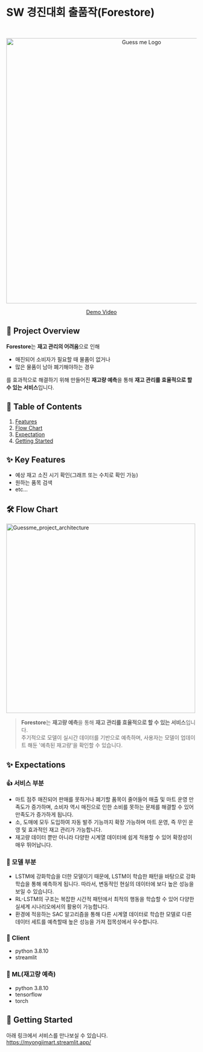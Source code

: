 # SW 경진대회 출품작(Forestore)

<p align="center">
 <br>
 <div width="400" style="background: none;" align="center">
  <img src='https://github.com/hou27/problem_solving/assets/65845941/590c5474-900e-42e0-be91-164e2f2e5b4b' alt="Guess me Logo" width="700" />
 </div>
</p>
<p align="center"><a href="https://www.youtube.com/watch?v=97iRtm13fLo">Demo Video</a>
</p>

## 👋 Project Overview

**Forestore**는 **재고 관리의 어려움**으로 인해

- 매진되어 소비자가 필요할 때 물품이 없거나
- 많은 물품이 남아 폐기해야하는 경우

를 효과적으로 해결하기 위해 만들어진 **재고량 예측**을 통해 **재고 관리를 효율적으로 할 수 있는 서비스**입니다.

## 📖 Table of Contents

<ol>
 <li><a href="#features">Features</a></li>
 <li><a href="#flowchart">Flow Chart</a></li>
 <li><a href="#expectation">Expectation</a></li>
 <li><a href="#gettingstarted">Getting Started</a></li>
</ol>

<h2 id="features"> ✨ Key Features </h2>

- 예상 재고 소진 시기 확인(그래프 또는 수치로 확인 가능)
- 원하는 품목 검색
- etc...

<h2 id="flowchart"> 🛠️  Flow Chart </h2>

<img width="500" alt="Guessme_project_architecture" src="https://github.com/hou27/mju_mart_visualize/assets/65845941/0935f383-c0f6-4630-a137-7eda8672acb2">

> **Forestore**는 **재고량 예측**을 통해 **재고 관리를 효율적으로 할 수 있는 서비스**입니다.  
> 주기적으로 모델이 실시간 데이터를 기반으로 예측하며, 사용자는 모델이 업데이트 해둔 '예측된 재고량'을 확인할 수 있습니다.

<h2 id="expectation"> ✨ Expectations </h2>
 
 ### 👍 서비스 부분
- 마트 점주 매진되어 판매를 못하거나 폐기할 품목이 줄어들어 매출 및 마트 운영 만족도가 증가하며, 
소비자 역시 매진으로 인한 소비를 못하는 문제를 해결할 수 있어 만족도가 증가하게 됩니다.
- 소, 도매에 모두 도입하여 자동 발주 기능까지 확장 가능하며 마트 운영, 즉 무인 운영 및 효과적인 재고 관리가 가능합니다.
- 재고량 데이터 뿐만 아니라 다양한 시계열 데이터에 쉽게 적용할 수 있어 확장성이 매우 뛰어납니다.  
 ### 🤝 모델 부분
- LSTM에 강화학습을 더한 모델이기 때문에, LSTM이 학습한 패턴을 바탕으로 강화학습을 통해 예측하게 됩니다. 
따라서, 변동적인 현실의 데이터에 보다 높은 성능을 보일 수 있습니다.
- RL-LSTM의 구조는 복잡한 시간적 패턴에서 최적의 행동을 학습할 수 있어 다양한 실세계 시나리오에서의 활용이 가능합니다.
- 환경에 적응하는 SAC 알고리즘을 통해 다른 시계열 데이터로 학습한 모델로 다른 데이터 세트를 예측할때 높은 성능을 가져 접목성에서 우수합니다.

### 🚉 Client

- python 3.8.10
- streamlit

### :robot: ML(재고량 예측)

- python 3.8.10
- tensorflow
- torch

<h2 id="gettingstarted"> 🏃 Getting Started </h2>

아래 링크에서 서비스를 만나보실 수 있습니다.  
https://myongjimart.streamlit.app/

